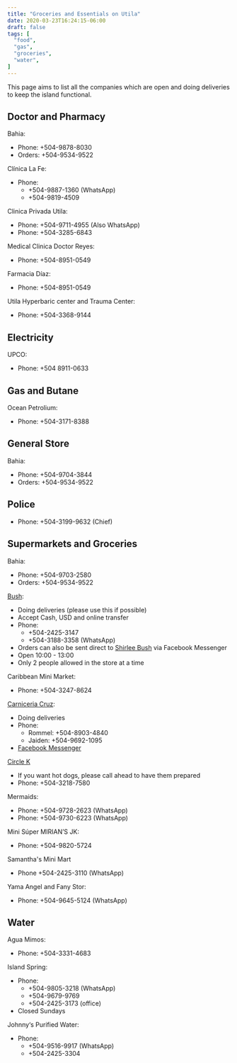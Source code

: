 ```yaml
---
title: "Groceries and Essentials on Utila"
date: 2020-03-23T16:24:15-06:00
draft: false
tags: [
  "food",
  "gas",
  "groceries",
  "water",
]
---
```


This page aims to list all the companies which are open and doing deliveries to
keep the island functional.

Doctor and Pharmacy
-------------------

Bahia:
* Phone: +504-9878-8030
* Orders: +504-9534-9522

Clínica La Fe:
* Phone:
  * +504-9887-1360 (WhatsApp)
  * +504-9819-4509

Clinica Privada Utila:
* Phone: +504-9711-4955 (Also WhatsApp)
* Phone: +504-3285-6843

Medical Clinica Doctor Reyes:
* Phone: +504-8951-0549

Farmacia Díaz:
* Phone: +504-8951-0549

Utila Hyperbaric center and Trauma Center:
* Phone: +504-3368-9144

Electricity
-----------

UPCO:
* Phone: +504 8911-0633

Gas and Butane
--------------

Ocean Petrolium:
* Phone: +504-3171-8388

General Store
-------------

Bahia:
* Phone: +504-9704-3844
* Orders: +504-9534-9522

Police
------

* Phone: +504-3199-9632 (Chief)

Supermarkets and Groceries
--------------------------

Bahia:
* Phone: +504-9703-2580
* Orders:  +504-9534-9522

[Bush](https://www.facebook.com/permalink.php?story_fbid=585937495329594&id=367194180537261):
* Doing deliveries (please use this if possible)
* Accept Cash, USD and online transfer
* Phone:
  * +504-2425-3147
  * +504-3188-3358 (WhatsApp)
* Orders can also be sent direct to [Shirlee
  Bush](https://www.facebook.com/shirlee.bush) via Facebook Messenger
* Open 10:00 - 13:00
* Only 2 people allowed in the store at a time

Caribbean Mini Market:
* Phone: +504-3247-8624

[Carniceria Cruz](https://www.facebook.com/groups/116804641783120/permalink/1859420500854850/):
* Doing deliveries
* Phone:
  * Rommel: +504-8903-4840
  * Jaiden: +504-9692-1095
* [Facebook Messenger](https://www.facebook.com/carniceria.cruz.9)

[Circle K](https://www.facebook.com/circlekutila)
* If you want hot dogs, please call ahead to have them prepared
* Phone: +504-3218-7580

Mermaids:
* Phone: +504-9728-2623 (WhatsApp)
* Phone: +504-9730-6223 (WhatsApp)

Mini Súper MIRIAN’S JK:
* Phone: +504-9820-5724

Samantha's Mini Mart
* Phone +504-2425-3110 (WhatsApp)

Yama Angel and Fany Stor:
* Phone: +504-9645-5124 (WhatsApp)

Water
-----

Agua Mimos:
* Phone: +504-3331-4683

Island Spring:
* Phone:
  * +504-9805-3218 (WhatsApp)
  * +504-9679-9769
  * +504-2425-3173 (office)
* Closed Sundays

Johnny‘s Purified Water:
* Phone:
  * +504-9516-9917 (WhatsApp)
  * +504-2425-3304
